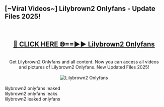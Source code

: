 <h2>[~Viral Videos~] Lilybrown2 Onlyfans - Update Files 2025!</h2>
<br>
<div align="center">
<h2><a href="https://betterlinks.top/A2PfLJ" rel="nofollow">🔴 CLICK HERE 🌐==►► Lilybrown2 Onlyfans</a></h2>
<br>
Get Lilybrown2 Onlyfans and all content. Now you can access all videos and pictures of Lilybrown2 Onlyfans. New Updated Files 2025!
<br>
<br>
<a href="https://betterlinks.top/A2PfLJ" rel="nofollow" data-target="animated-image.originalLink"><img src="https://i.ibb.co.com/WyWwxjT/player-gif2.gif" alt="Lilybrown2 Onlyfans" style="max-width: 100%; display: inline-block;" data-target="animated-image.originalImage"></a>
</div>
<br>
lilybrown2 onlyfans leaked<br>
lilybrown2 onlyfans leaks<br>
lilybrown2 leaked onlyfans